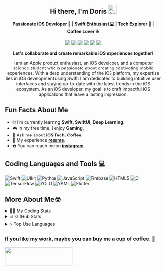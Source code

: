 **<h2 style="text-align: center;">Hi there, I'm Doris <img src="https://user-images.githubusercontent.com/1303154/88677602-1635ba80-d120-11ea-84d8-d263ba5fc3c0.gif" width="28px" height="28px" alt="hi"></h2>**

**<p style="text-align: center;">Passionate iOS Developer  | Swift Enthusiast 💻 | Tech Explorer 🚀 | Coffee Lover ☕️</p>**

<p style="text-align: center;">
    <img src="https://komarev.com/ghpvc/?username=Doris-WenZiYing">
    <a href="https://www.instagram.com/dolores_dione/"><img src="https://img.shields.io/badge/%20-dolores__dione-e84393?style=flat&labelColor=e84393&logo=instagram&logoColor=white"></a>    <a href="mailto:doris070714@gmail.com"><img src="https://img.shields.io/badge/%20-doris070714-c0392b?style=flat&labelColor=c0392b&logo=gmail&logoColor=white)](mailto:doris070714@gmail.com"></a>    <a href="https://hackmd.io/@rizzyD"><img src="https://img.shields.io/badge/%20-%40rizzy__D-%23555d6b?style=flat&logo=mdbook&logoColor=white"></a> <a href="https://open.spotify.com/user/doris070714?si=23bc7f20a2c24c8f"><img src="https://img.shields.io/badge/Doritos👽-1DB954.svg?style=flat&logo=Spotify&logoColor=white"></a>    <a href="https://www.linkedin.com/in/doris-wen-zi-ying/"><img src="https://img.shields.io/badge/Doris%20Wen-0077B5?style=flat&logo=linkedin&logoColor=white"></a>
</p>

**<p style="text-align: center;">Let's collaborate and create remarkable iOS experiences together!</p>**

<p style="text-align: center;">I am an Apple product enthusiast, an iOS developer, and a computer science student who is passionate about creating captivating mobile experiences. With a deep understanding of the iOS platform, my expertise lies in iOS development using Swift. I am dedicated to building intuitive user interfaces and staying up-to-date with the latest trends in the iOS ecosystem. As an iOS developer, my goal is to craft impactful iOS applications that leave a lasting impression. </p>

**<h2 style="text-align: left;">Fun Facts About Me</h2>**
- 🤓 I’m currently learning **Swift, SwiftUI, Deep Learning**.
- 🎮 In my free time, I enjoy **Gaming**.
- 💭 Ask me about **iOS Tech**, **Coffee**.
- 📄 My experience **[resume](https://drive.google.com/file/d/1-ACOxCBRGR7xyVjy1WD0isW3fnC5k5mu/view?usp=sharing)**.
- ☎️ You can reach me on **[instagram](https://www.instagram.com/dolores_dione/)**.

**<h2 style="text-align: left;">Coding Languages and Tools 💻</h2>**

![Swift](https://img.shields.io/badge/swift-F54A2A?style=for-the-badge&logo=swift&logoColor=white)
![UIkit](https://img.shields.io/badge/-UIkit-2396F3?style=for-the-badge&logo=UIkit&logoColor=white)
![Python](https://img.shields.io/badge/-Python-3776AB?style=for-the-badge&logo=Python&logoColor=white)
![JavaScript](https://img.shields.io/badge/JavaScript-F7DF1E.svg?style=for-the-badge&logo=JavaScript&logoColor=black)
![Firebase](https://img.shields.io/badge/Firebase-FFCA28.svg?style=for-the-badge&logo=Firebase&logoColor=black)
![HTML5](https://img.shields.io/badge/HTML5-E34F26.svg?style=for-the-badge&logo=HTML5&logoColor=white)
![C](https://img.shields.io/badge/C-A8B9CC.svg?style=for-the-badge&logo=C&logoColor=black)
![TensorFlow](https://img.shields.io/badge/TensorFlow-FF6F00.svg?style=for-the-badge&logo=TensorFlow&logoColor=white)
![YOLO](https://img.shields.io/badge/YOLO-00FFFF.svg?style=for-the-badge&logo=YOLO&logoColor=black)
![YAML](https://img.shields.io/badge/YAML-CB171E.svg?style=for-the-badge&logo=YAML&logoColor=white)
![Flutter](https://img.shields.io/badge/Flutter-02569B.svg?style=for-the-badge&logo=Flutter&logoColor=white)


**<h2 style="text-align: left;">More About Me 🤓</h2>**

<details>
<summary> 👩‍💻 My Coding Stats</summary>

<!--START_SECTION:waka-->
![Code Time](http://img.shields.io/badge/Code%20Time-274%20hrs%2040%20mins-blue)

**🐱 My GitHub Data** 

> 📦 9.3 kB Used in GitHub's Storage 
 > 
> 🏆 0 Contributions in the Year 2024
 > 
> 🚫 Not Opted to Hire
 > 
> 📜 4 Public Repositories 
 > 
> 🔑 0 Private Repositories 
 > 
**I'm an Early 🐤** 

```text
🌞 Morning                46 commits          ██░░░░░░░░░░░░░░░░░░░░░░░   09.47 % 
🌆 Daytime                367 commits         ███████████████████░░░░░░   75.51 % 
🌃 Evening                57 commits          ███░░░░░░░░░░░░░░░░░░░░░░   11.73 % 
🌙 Night                  16 commits          █░░░░░░░░░░░░░░░░░░░░░░░░   03.29 % 
```
📅 **I'm Most Productive on Wednesday** 

```text
Monday                   107 commits         ██████░░░░░░░░░░░░░░░░░░░   22.02 % 
Tuesday                  36 commits          ██░░░░░░░░░░░░░░░░░░░░░░░   07.41 % 
Wednesday                154 commits         ████████░░░░░░░░░░░░░░░░░   31.69 % 
Thursday                 5 commits           ░░░░░░░░░░░░░░░░░░░░░░░░░   01.03 % 
Friday                   54 commits          ███░░░░░░░░░░░░░░░░░░░░░░   11.11 % 
Saturday                 116 commits         ██████░░░░░░░░░░░░░░░░░░░   23.87 % 
Sunday                   14 commits          █░░░░░░░░░░░░░░░░░░░░░░░░   02.88 % 
```


📊 **This Week I Spent My Time On** 

```text
🕑︎ Time Zone: Asia/Taipei

💬 Programming Languages: 
Swift                    7 hrs 9 mins        ████████████████████████░   94.75 % 
Other                    23 mins             █░░░░░░░░░░░░░░░░░░░░░░░░   05.25 % 

🔥 Editors: 
Xcode                    7 hrs 33 mins       █████████████████████████   100.00 % 

🐱‍💻 Projects: 
LiveActivity             3 hrs 49 mins       █████████████░░░░░░░░░░░░   50.64 % 
Weather                  1 hr 27 mins        █████░░░░░░░░░░░░░░░░░░░░   19.39 % 
ios-furbo-calendar       1 hr 12 mins        ████░░░░░░░░░░░░░░░░░░░░░   16.02 % 
GraduationProject        49 mins             ███░░░░░░░░░░░░░░░░░░░░░░   10.88 % 
furbo-ios-revamp         13 mins             █░░░░░░░░░░░░░░░░░░░░░░░░   03.08 % 

💻 Operating System: 
Mac                      7 hrs 33 mins       █████████████████████████   100.00 % 
```

**I Mostly Code in Swift** 

```text
Swift                    2 repos             ████████░░░░░░░░░░░░░░░░░   33.33 % 
C                        2 repos             ████████░░░░░░░░░░░░░░░░░   33.33 % 
JavaScript               1 repo              ████░░░░░░░░░░░░░░░░░░░░░   16.67 % 
Python                   1 repo              ████░░░░░░░░░░░░░░░░░░░░░   16.67 % 
```




 Last Updated on 11/01/2024 03:39:03 UTC
<!--END_SECTION:waka-->

</details>

<details>
<summary> 📊 GitHub Stats </summary>
    
<img src="https://github-profile-trophy.vercel.app/?username=Doris-WenZiYing&theme=juicyfresh&no-frame=true&column=4&row=3" alt="Doris-WenZiYing">
<img src="https://github-readme-stats-git-masterrstaa-rickstaa.vercel.app/api?username=Doris-WenZiYing&show_icons=true&hide_border=true&count_private=true&theme=dark" alt="Doris-WenZiYing">
<img src="https://github-readme-streak-stats.herokuapp.com/?user=Doris-WenZiYing&theme=dark&hide_border=true" alt="Doris-WenZiYing">
</details>

<details>
<summary> ⚡️ Top Use Languages </summary>
<img src="https://github-readme-stats-git-masterrstaa-rickstaa.vercel.app/api/top-langs?username=Doris-WenZiYing&show_icons=true&locale=en&layout=compact&theme=dark&hide_border=true" alt="Doris-WenZiYing">
</details>

**<h3 style="text-align: left;">
    <p>If you like my work, maybe you can buy me a cup of coffee. 🍻 </p>
    <a href="https://www.buymeacoffee.com/rizzyD">
        <img src="https://cdn.buymeacoffee.com/buttons/v2/default-yellow.png" height="60px" width="217px">
    </a></h3>**
